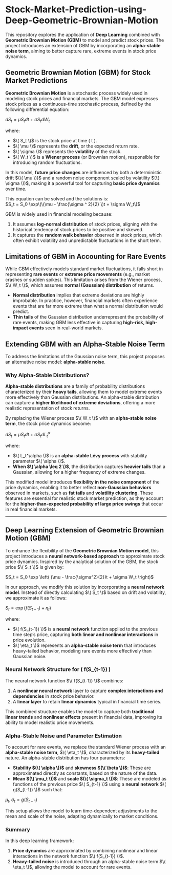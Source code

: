 # Stock-Market-Prediction-using-Deep-Geometric-Brownian-Motion

This repository explores the application of **Deep Learning** combined with **Geometric Brownian Motion (GBM)** to model and predict stock prices. The project introduces an extension of GBM by incorporating an **alpha-stable noise term**, aiming to better capture rare, extreme events in stock price dynamics.

## Geometric Brownian Motion (GBM) for Stock Market Predictions

**Geometric Brownian Motion** is a stochastic process widely used in modeling stock prices and financial markets. The GBM model expresses stock prices as a continuous-time stochastic process, defined by the following differential equation:


$dS_t = \mu S_t dt + \sigma S_t dW_t$

where:
- $\( S_t \)$ is the stock price at time \( t \).
- $\( \mu \)$ represents the **drift**, or the expected return rate.
- $\( \sigma \)$ represents the **volatility** of the stock.
- $\( W_t \)$ is a **Wiener process** (or Brownian motion), responsible for introducing random fluctuations.

In this model, **future price changes** are influenced by both a deterministic drift $(\( \mu \))$ and a random noise component scaled by volatility $(\( \sigma \))$, making it a powerful tool for capturing **basic price dynamics** over time.  

This equation can be solved and the solutions is:  
$S_t = S_0 \exp\(\(\mu - \frac{\sigma ^ 2}{2} \)t + \sigma W_t\)$  


GBM is widely used in financial modeling because:
1. It assumes **log-normal distribution** of stock prices, aligning with the historical tendency of stock prices to be positive and skewed.
2. It captures the **random walk behavior** observed in stock prices, which often exhibit volatility and unpredictable fluctuations in the short term.

## Limitations of GBM in Accounting for Rare Events

While GBM effectively models standard market fluctuations, it falls short in representing **rare events** or **extreme price movements** (e.g., market crashes or sudden spikes). This limitation arises from the Wiener process, $\( W_t \)$, which assumes **normal (Gaussian) distribution** of returns.

- **Normal distribution** implies that extreme deviations are highly improbable. In practice, however, financial markets often experience events that are far more extreme than what a normal distribution would predict.
- **Thin tails** of the Gaussian distribution underrepresent the probability of rare events, making GBM less effective in capturing **high-risk, high-impact events** seen in real-world markets.

## Extending GBM with an Alpha-Stable Noise Term

To address the limitations of the Gaussian noise term, this project proposes an alternative noise model: **alpha-stable noise**.

### Why Alpha-Stable Distributions?

**Alpha-stable distributions** are a family of probability distributions characterized by their **heavy tails**, allowing them to model extreme events more effectively than Gaussian distributions. An alpha-stable distribution can capture a **higher likelihood of extreme deviations**, offering a more realistic representation of stock returns.

By replacing the Wiener process $\( W_t \)$ with an **alpha-stable noise term**, the stock price dynamics become:

$dS_t = \mu S_t dt + \sigma S_t dL_t^\alpha$

where:
- $\( L_t^\alpha \)$ is an **alpha-stable Lévy process** with stability parameter $\( \alpha \)$.
- **When $\( \alpha \leq 2 \)$**, the distribution captures **heavier tails** than a Gaussian, allowing for a higher frequency of extreme changes.

This modified model introduces **flexibility in the noise component** of the price dynamics, enabling it to better reflect **non-Gaussian behaviors** observed in markets, such as **fat tails** and **volatility clustering**. These features are essential for realistic stock market prediction, as they account for the **higher-than-expected probability of large price swings** that occur in real financial markets.

---
## Deep Learning Extension of Geometric Brownian Motion (GBM)

To enhance the flexibility of the **Geometric Brownian Motion model**, this project introduces a **neural network-based approach** to approximate stock price dynamics. Inspired by the analytical solution of the GBM, the stock price $\( S_t \)$ is given by:

$S_t = S_0 \exp \left( (\mu - \frac{\sigma^2}{2})t + \sigma W_t \right)$

In our approach, we modify this solution by incorporating a **neural network model**. Instead of directly calculating $\( S_t \)$ based on drift and volatility, we approximate it as follows:

$S_t = \exp \left( f(S_{t-1}) + \eta_t \right)$

where:
- $\( f(S_{t-1}) \)$ is a **neural network** function applied to the previous time step’s price, capturing **both linear and nonlinear interactions** in price evolution.
- $\( \eta_t \)$ represents an **alpha-stable noise term** that introduces heavy-tailed behavior, modeling rare events more effectively than Gaussian noise.

### Neural Network Structure for \( f(S_{t-1}) \)

The neural network function $\( f(S_{t-1}) \)$ combines:
1. A **nonlinear neural network** layer to capture **complex interactions and dependencies** in stock price behavior.
2. A **linear layer** to retain **linear dynamics** typical in financial time series.

This combined structure enables the model to capture both **traditional linear trends** and **nonlinear effects** present in financial data, improving its ability to model realistic price movements.

### Alpha-Stable Noise and Parameter Estimation

To account for rare events, we replace the standard Wiener process with an **alpha-stable noise term**, $\( \eta_t \)$, characterized by its **heavy-tailed** nature. An alpha-stable distribution has four parameters:
- **Stability $(\( \alpha \))$** and **skewness $(\( \beta \))$**: These are approximated directly as constants, based on the nature of the data.
- **Mean $(\( \mu_t \))$** and **scale $(\( \sigma_t \))$**: These are modeled as functions of the previous price $\( S_{t-1} \)$ using a **neural network** $\( g(S_{t-1}) \)$ such that:


$\mu_t, \sigma_t = g(S_{t-1})$

This setup allows the model to learn time-dependent adjustments to the mean and scale of the noise, adapting dynamically to market conditions.

### Summary

In this deep learning framework:
1. **Price dynamics** are approximated by combining nonlinear and linear interactions in the network function $\( f(S_{t-1}) \)$.
2. **Heavy-tailed noise** is introduced through an alpha-stable noise term $\( \eta_t \)$, allowing the model to account for rare events.


